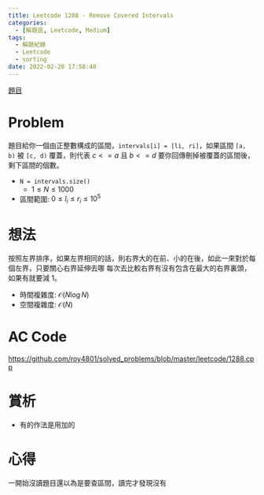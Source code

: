 ```yaml
---
title: Leetcode 1288 - Remove Covered Intervals
categories:
  - [解題區, Leetcode, Medium]
tags:
  - 解題紀錄
  - Leetcode
  - sorting
date: 2022-02-20 17:58:40
---
```


[題目](https://leetcode.com/problems/remove-covered-intervals/)

# Problem

題目給你一個由正整數構成的區間，`intervals[i] = [li, ri]`，如果區間 `[a, b)` 被 `[c, d)` 覆蓋，則代表 $c <= a$ 且 $b <= d$
要你回傳刪掉被覆蓋的區間後，剩下區間的個數。

- `N = intervals.size()`
  - $1 \leq N \leq 1000$
- 區間範圍: $0 \leq l_i \leq r_i \leq 10^5$

# 想法

按照左界排序，如果左界相同的話，則右界大的在前、小的在後，如此一來對於每個左界，只要關心右界延伸去哪
每次去比較右界有沒有包含在最大的右界裏頭，如果有就要減 1。

- 時間複雜度: $\mathcal{O}(N\log{N})$
- 空間複雜度: $\mathcal{O}(N)$

# AC Code

<https://github.com/roy4801/solved_problems/blob/master/leetcode/1288.cpp>

# 賞析

- 有的作法是用加的

# 心得

一開始沒讀題目還以為是要查區間，讀完才發現沒有
